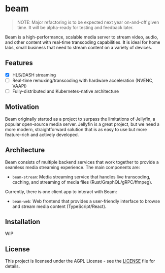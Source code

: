 # beam

> NOTE: Major refactoring is to be expected next year on-and-off given time. It will be alpha-ready for testing and feedback later.

Beam is a high-performance, scalable media server to stream video, audio, and other content with real-time transcoding capabilities. It is ideal for home labs, small business that need to stream content on a variety of devices.

## Features

- [x] HLS/DASH streaming
- [ ] Real-time remuxing/transcoding with hardware acceleration (NVENC, VAAPI)
- [ ] Fully-distributed and Kubernetes-native architecture

<!-- TODO: Finalize later -->

## Motivation

Beam originally started as a project to surpass the limitations of Jellyfin, a popular open-source media server. Jellyfin is a great project, but we need a more modern, straightforward solution that is as easy to use but more feature-rich and actively developed.

## Architecture

Beam consists of multiple backend services that work together to provide a seamless media streaming experience. The main components are:

- `beam-stream`: Media streaming service that handles live transcoding, caching, and streaming of media files (Rust/GraphQL/gRPC/ffmpeg).
<!-- - `beam-auth`: Authentication and user management service that handles user registration, login, and permissions (Rust/GraphQL). -->
<!-- - `beam-tasks`: GRPC microservice that manages background tasks such as transcoding, indexing, and metadata retrieval (Rust/Tonic). -->
<!-- - `beam-index`: Media indexing service that scans and indexes media files on disk (Rust). -->
<!-- - `beam-recommendation`: Recommendation service that provides personalized content recommendations based on user preferences and viewing history (Python/PyTorch). TODO -->

<!-- TODO: Add back these components ^^ -->

Currently, there is one client app to interact with Beam:

- `beam-web`: Web frontend that provides a user-friendly interface to browse and stream media content (TypeScript/React).

<!-- TODO: Add architecture diagram -->

## Installation

WIP
<!-- TODO -->

## License

This project is licensed under the AGPL License - see the [LICENSE](LICENSE) file for details.
